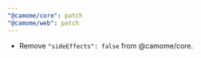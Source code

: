 ```yaml
---
"@camome/core": patch
"@camome/web": patch
---
```


- Remove `"sideEffects": false` from @camome/core.
